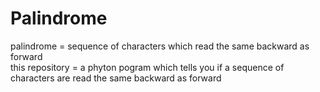 # Palindrome
palindrome = sequence of characters which read the same backward as forward <br/>
this repository = a phyton pogram which tells you if a sequence of characters are read the same backward as forward
